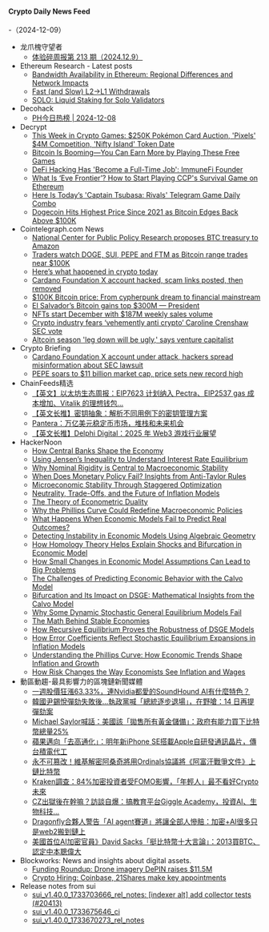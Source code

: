 #### Crypto Daily News Feed
-（2024-12-09）

- 龙爪槐守望者
  - [体验碎周报第 213 期（2024.12.9）](https://www.ftium4.com/ux-weekly-213.html)
- Ethereum Research - Latest posts
  - [Bandwidth Availability in Ethereum: Regional Differences and Network Impacts](https://ethresear.ch/t/bandwidth-availability-in-ethereum-regional-differences-and-network-impacts/21138#post_3)
  - [Fast (and Slow) L2→L1 Withdrawals](https://ethresear.ch/t/fast-and-slow-l2-l1-withdrawals/21161#post_5)
  - [SOLO: Liquid Staking for Solo Validators](https://ethresear.ch/t/solo-liquid-staking-for-solo-validators/21157#post_4)
- Decohack
  - [PH今日热榜 | 2024-12-08](https://decohack.com/producthunt-daily-2024-12-08/)
- Decrypt
  - [This Week in Crypto Games: $250K Pokémon Card Auction, 'Pixels' $4M Competition, 'Nifty Island' Token Date](https://decrypt.co/295294/this-week-crypto-games-pokemon-card-nifty-island-pixels)
  - [Bitcoin Is Booming—You Can Earn More by Playing These Free Games](https://decrypt.co/205392/bitcoin-booming-you-earn-more-playing-free-games)
  - [DeFi Hacking Has 'Become a Full-Time Job': ImmuneFi Founder](https://decrypt.co/295310/defi-hacking-full-time-job-immunefi)
  - [What Is ‘Eve Frontier’? How to Start Playing CCP's Survival Game on Ethereum](https://decrypt.co/resources/what-is-eve-frontier-ccp-space-survival-game-ethereum)
  - [Here Is Today’s 'Captain Tsubasa: Rivals' Telegram Game Daily Combo](https://decrypt.co/resources/captain-tsubasa-rivals-telegram-game-daily-combo)
  - [Dogecoin Hits Highest Price Since 2021 as Bitcoin Edges Back Above $100K](https://decrypt.co/295451/dogecoin-highest-price-2021-bitcoin-100k-xrp)
- Cointelegraph.com News
  - [National Center for Public Policy Research proposes BTC treasury to Amazon](https://cointelegraph.com/news/national-center-public-policy-research-proposes-bitcoin-treasury-tamazon?utm_source=rss_feed&utm_medium=rss&utm_campaign=rss_partner_inbound)
  - [Traders watch DOGE, SUI, PEPE and FTM as Bitcoin range trades near $100K](https://cointelegraph.com/news/doge-sui-pepe-and-ftm-to-rally-as-bitcoin-flatlines-near-100-000?utm_source=rss_feed&utm_medium=rss&utm_campaign=rss_partner_inbound)
  - [Here’s what happened in crypto today](https://cointelegraph.com/news/what-happened-in-crypto-today?utm_source=rss_feed&utm_medium=rss&utm_campaign=rss_partner_inbound)
  - [Cardano Foundation X account hacked, scam links posted, then removed](https://cointelegraph.com/news/cardano-foundation-x-account-hacked-scam-links-posted-removed?utm_source=rss_feed&utm_medium=rss&utm_campaign=rss_partner_inbound)
  - [$100K Bitcoin price: From cypherpunk dream to financial mainstream](https://cointelegraph.com/news/100k-bitcoin-btc-price-investment?utm_source=rss_feed&utm_medium=rss&utm_campaign=rss_partner_inbound)
  - [El Salvador’s Bitcoin gains top $300M — President](https://cointelegraph.com/news/el-salvador-bitcoin-holdings-unrealized-gains?utm_source=rss_feed&utm_medium=rss&utm_campaign=rss_partner_inbound)
  - [NFTs start December with $187M weekly sales volume](https://cointelegraph.com/news/nft-sales-volume-december-2024-ethereum-weekly?utm_source=rss_feed&utm_medium=rss&utm_campaign=rss_partner_inbound)
  - [Crypto industry fears ‘vehemently anti crypto’ Caroline Crenshaw SEC vote](https://cointelegraph.com/news/sec-renomination-caroline-crenshaw-crypto-skeptic-industry-fears?utm_source=rss_feed&utm_medium=rss&utm_campaign=rss_partner_inbound)
  - [Altcoin season &#039;leg down will be ugly,&#039; says venture capitalist](https://cointelegraph.com/news/altcoin-season-aggressive-profit-taking-venture-capitalists-cryptocurrency?utm_source=rss_feed&utm_medium=rss&utm_campaign=rss_partner_inbound)
- Crypto Briefing
  - [Cardano Foundation X account under attack, hackers spread misinformation about SEC lawsuit](https://cryptobriefing.com/cardano-foundation-hacked-false-sec-claims/)
  - [PEPE soars to $11 billion market cap, price sets new record high](https://cryptobriefing.com/pepe-soars-11-billion-market-cap/)
- ChainFeeds精选
  - [【英文】以太坊生态周报：EIP7623 计划纳入 Pectra、EIP2537 gas 成本增加、Vitalik 的理想钱包…](https://www.chainfeeds.xyz/feed/detail/fd8cb78f-a9b3-4c05-b624-a8e82b2a0b94)
  - [【英文长推】密钥抽象：解析不同用例下的密钥管理方案](https://www.chainfeeds.xyz/feed/detail/85dbb54c-80e4-4376-b21c-e675dee1a385)
  - [Pantera：万亿美元稳定币市场，堆栈和未来机会](https://www.chainfeeds.xyz/feed/detail/e16aeba8-4a64-424e-a71e-0c36c60102e6)
  - [【英文长推】Delphi Digital：2025 年 Web3 游戏行业展望](https://www.chainfeeds.xyz/feed/detail/dd89162d-d784-4c2d-b46c-581187f292e4)
- HackerNoon
  - [How Central Banks Shape the Economy](https://hackernoon.com/how-central-banks-shape-the-economy?source=rss)
  - [Using Jensen’s Inequality to Understand Interest Rate Equilibrium](https://hackernoon.com/using-jensens-inequality-to-understand-interest-rate-equilibrium?source=rss)
  - [Why Nominal Rigidity is Central to Macroeconomic Stability](https://hackernoon.com/why-nominal-rigidity-is-central-to-macroeconomic-stability?source=rss)
  - [When Does Monetary Policy Fail? Insights from Anti-Taylor Rules](https://hackernoon.com/when-does-monetary-policy-fail-insights-from-anti-taylor-rules?source=rss)
  - [Microeconomic Stability Through Staggered Optimization](https://hackernoon.com/microeconomic-stability-through-staggered-optimization?source=rss)
  - [Neutrality, Trade-Offs, and the Future of Inflation Models](https://hackernoon.com/neutrality-trade-offs-and-the-future-of-inflation-models?source=rss)
  - [The Theory of Econometric Duality](https://hackernoon.com/the-theory-of-econometric-duality?source=rss)
  - [Why the Phillips Curve Could Redefine Macroeconomic Policies](https://hackernoon.com/why-the-phillips-curve-could-redefine-macroeconomic-policies?source=rss)
  - [What Happens When Economic Models Fail to Predict Real Outcomes?](https://hackernoon.com/what-happens-when-economic-models-fail-to-predict-real-outcomes?source=rss)
  - [Detecting Instability in Economic Models Using Algebraic Geometry](https://hackernoon.com/detecting-instability-in-economic-models-using-algebraic-geometry?source=rss)
  - [How Homology Theory Helps Explain Shocks and Bifurcation in Economic Model](https://hackernoon.com/how-homology-theory-helps-explain-shocks-and-bifurcation-in-economic-model?source=rss)
  - [How Small Changes in Economic Model Assumptions Can Lead to Big Problems](https://hackernoon.com/how-small-changes-in-economic-model-assumptions-can-lead-to-big-problems?source=rss)
  - [The Challenges of Predicting Economic Behavior with the Calvo Model](https://hackernoon.com/the-challenges-of-predicting-economic-behavior-with-the-calvo-model?source=rss)
  - [Bifurcation and Its Impact on DSGE: Mathematical Insights from the Calvo Model](https://hackernoon.com/bifurcation-and-its-impact-on-dsge-mathematical-insights-from-the-calvo-model?source=rss)
  - [Why Some Dynamic Stochastic General Equilibrium Models Fail](https://hackernoon.com/why-some-dynamic-stochastic-general-equilibrium-models-fail?source=rss)
  - [The Math Behind Stable Economies](https://hackernoon.com/the-math-behind-stable-economies?source=rss)
  - [How Recursive Equilibrium Proves the Robustness of DSGE Models](https://hackernoon.com/how-recursive-equilibrium-proves-the-robustness-of-dsge-models?source=rss)
  - [How Error Coefficients Reflect Stochastic Equilibrium Expansions in Inflation Models](https://hackernoon.com/how-error-coefficients-reflect-stochastic-equilibrium-expansions-in-inflation-models?source=rss)
  - [Understanding the Phillips Curve: How Economic Trends Shape Inflation and Growth](https://hackernoon.com/understanding-the-phillips-curve-how-economic-trends-shape-inflation-and-growth?source=rss)
  - [How Risk Changes the Way Economists See Inflation and Wages](https://hackernoon.com/how-risk-changes-the-way-economists-see-inflation-and-wages?source=rss)
- 動區動趨-最具影響力的區塊鏈新聞媒體
  - [一週股價狂漲63.33%，連Nvidia都愛的SoundHound AI有什麼特色？](https://www.blocktempo.com/what-are-the-unique-features-of-soundhound-ai-the-company-backed-by-nvidia/)
  - [韓國尹錫悅彈劾失敗後…執政黨喊「總統逐步退場」，在野嗆：14 日再提彈劾案](https://www.blocktempo.com/south-korea-president-impeachment-progress/)
  - [Michael Saylor喊話：美國該「拋售所有黃金儲備」：政府有能力買下比特幣總量25%](https://www.blocktempo.com/michael-saylor-says-us-should-ditch-gold-and-buy-bitcoin/)
  - [蘋果邁向「去高通化」：明年新iPhone SE搭載Apple自研發通訊晶片，傳台積電代工](https://www.blocktempo.com/apple-plans-rollout-to-top-qualcomm/)
  - [永不可篡改！維基解密阿桑奇將用Ordinals協議將《阿富汗戰爭文件》上鏈比特幣](https://www.blocktempo.com/julian-assange-will-engrave-afghanistan-war-documents-on-bitcoin/)
  - [Kraken調查：84%加密投資者受FOMO影響，「年輕人」最不看好Crypto未來](https://www.blocktempo.com/kraken-report-84-of-crypto-investors-influenced-by-fomo/)
  - [CZ出獄後在幹嘛？訪談自爆：搞教育平台Giggle Academy，投資AI、生物科技…](https://www.blocktempo.com/czs-investments-in-three-major-areas/)
  - [Dragonfly合夥人警告「AI agent賽道」將讓全部人慘賠：加密+AI很多只是web2搬到鏈上](https://www.blocktempo.com/vcs-express-skepticism-towards-crypto-ai-projects/)
  - [美國首位AI加密官員》David Sacks「挺比特幣十大言論」：2013買BTC、認定中本聰偉大](https://www.blocktempo.com/david-sacks-cryptocurrency-stance/)
- Blockworks: News and insights about digital assets.
  - [Funding Roundup: Drone imagery DePIN raises $11.5M](https://blockworks.co/news/drone-imagery-depin-fundraise)
  - [Crypto Hiring: Coinbase, 21Shares make key appointments](https://blockworks.co/news/coinbase-21shares-key-hires)
- Release notes from sui
  - [sui_v1.40.0_1733703666_rel_notes: [indexer alt] add collector tests (#20413)](https://github.com/MystenLabs/sui/releases/tag/sui_v1.40.0_1733703666_rel_notes)
  - [sui_v1.40.0_1733675646_ci](https://github.com/MystenLabs/sui/releases/tag/sui_v1.40.0_1733675646_ci)
  - [sui_v1.40.0_1733670273_rel_notes](https://github.com/MystenLabs/sui/releases/tag/sui_v1.40.0_1733670273_rel_notes)
